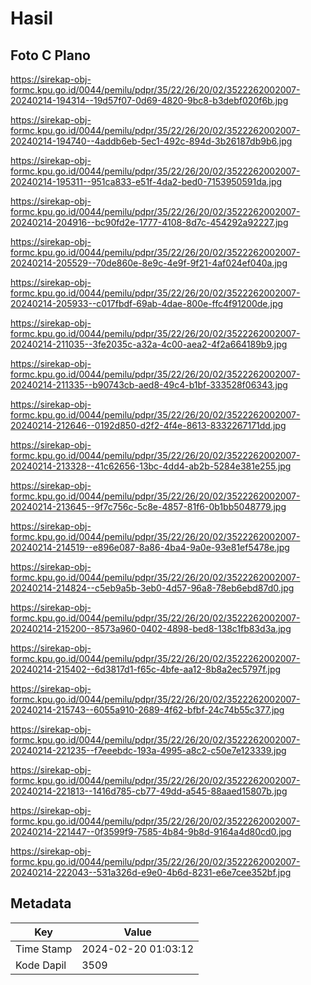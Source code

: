 # Hasil

## Foto C Plano

https://sirekap-obj-formc.kpu.go.id/0044/pemilu/pdpr/35/22/26/20/02/3522262002007-20240214-194314--19d57f07-0d69-4820-9bc8-b3debf020f6b.jpg

https://sirekap-obj-formc.kpu.go.id/0044/pemilu/pdpr/35/22/26/20/02/3522262002007-20240214-194740--4addb6eb-5ec1-492c-894d-3b26187db9b6.jpg

https://sirekap-obj-formc.kpu.go.id/0044/pemilu/pdpr/35/22/26/20/02/3522262002007-20240214-195311--951ca833-e51f-4da2-bed0-7153950591da.jpg

https://sirekap-obj-formc.kpu.go.id/0044/pemilu/pdpr/35/22/26/20/02/3522262002007-20240214-204916--bc90fd2e-1777-4108-8d7c-454292a92227.jpg

https://sirekap-obj-formc.kpu.go.id/0044/pemilu/pdpr/35/22/26/20/02/3522262002007-20240214-205529--70de860e-8e9c-4e9f-9f21-4af024ef040a.jpg

https://sirekap-obj-formc.kpu.go.id/0044/pemilu/pdpr/35/22/26/20/02/3522262002007-20240214-205933--c017fbdf-69ab-4dae-800e-ffc4f91200de.jpg

https://sirekap-obj-formc.kpu.go.id/0044/pemilu/pdpr/35/22/26/20/02/3522262002007-20240214-211035--3fe2035c-a32a-4c00-aea2-4f2a664189b9.jpg

https://sirekap-obj-formc.kpu.go.id/0044/pemilu/pdpr/35/22/26/20/02/3522262002007-20240214-211335--b90743cb-aed8-49c4-b1bf-333528f06343.jpg

https://sirekap-obj-formc.kpu.go.id/0044/pemilu/pdpr/35/22/26/20/02/3522262002007-20240214-212646--0192d850-d2f2-4f4e-8613-8332267171dd.jpg

https://sirekap-obj-formc.kpu.go.id/0044/pemilu/pdpr/35/22/26/20/02/3522262002007-20240214-213328--41c62656-13bc-4dd4-ab2b-5284e381e255.jpg

https://sirekap-obj-formc.kpu.go.id/0044/pemilu/pdpr/35/22/26/20/02/3522262002007-20240214-213645--9f7c756c-5c8e-4857-81f6-0b1bb5048779.jpg

https://sirekap-obj-formc.kpu.go.id/0044/pemilu/pdpr/35/22/26/20/02/3522262002007-20240214-214519--e896e087-8a86-4ba4-9a0e-93e81ef5478e.jpg

https://sirekap-obj-formc.kpu.go.id/0044/pemilu/pdpr/35/22/26/20/02/3522262002007-20240214-214824--c5eb9a5b-3eb0-4d57-96a8-78eb6ebd87d0.jpg

https://sirekap-obj-formc.kpu.go.id/0044/pemilu/pdpr/35/22/26/20/02/3522262002007-20240214-215200--8573a960-0402-4898-bed8-138c1fb83d3a.jpg

https://sirekap-obj-formc.kpu.go.id/0044/pemilu/pdpr/35/22/26/20/02/3522262002007-20240214-215402--6d3817d1-f65c-4bfe-aa12-8b8a2ec5797f.jpg

https://sirekap-obj-formc.kpu.go.id/0044/pemilu/pdpr/35/22/26/20/02/3522262002007-20240214-215743--6055a910-2689-4f62-bfbf-24c74b55c377.jpg

https://sirekap-obj-formc.kpu.go.id/0044/pemilu/pdpr/35/22/26/20/02/3522262002007-20240214-221235--f7eeebdc-193a-4995-a8c2-c50e7e123339.jpg

https://sirekap-obj-formc.kpu.go.id/0044/pemilu/pdpr/35/22/26/20/02/3522262002007-20240214-221813--1416d785-cb77-49dd-a545-88aaed15807b.jpg

https://sirekap-obj-formc.kpu.go.id/0044/pemilu/pdpr/35/22/26/20/02/3522262002007-20240214-221447--0f3599f9-7585-4b84-9b8d-9164a4d80cd0.jpg

https://sirekap-obj-formc.kpu.go.id/0044/pemilu/pdpr/35/22/26/20/02/3522262002007-20240214-222043--531a326d-e9e0-4b6d-8231-e6e7cee352bf.jpg


## Metadata

| Key        | Value               |
| ---------- | ------------------- |
| Time Stamp | 2024-02-20 01:03:12 |
| Kode Dapil | 3509                |



